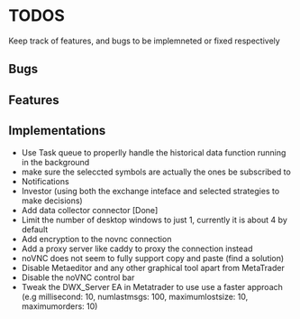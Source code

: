 # TODOS

Keep track of features, and bugs to be implemneted or fixed respectively

## Bugs

## Features

## Implementations

- Use Task queue to properlly handle the historical data function running in the background
- make sure the seleccted symbols are actually the ones be subscribed to
- Notifications
- Investor (using both the exchange inteface and selected strategies to make decisions)
- Add data collector connector [Done]
- Limit the number of desktop windows to just 1, currently it is about 4 by default
- Add encryption to the novnc connection
- Add a proxy server like caddy to proxy the connection instead
- noVNC does not seem to fully support copy and paste (find a solution)
- Disable Metaeditor and any other graphical tool apart from MetaTrader
- Disable the noVNC control bar
- Tweak the DWX_Server EA in Metatrader to use use a faster approach (e.g millisecond: 10, numlastmsgs: 100, maximumlostsize: 10, maximumorders: 10)
